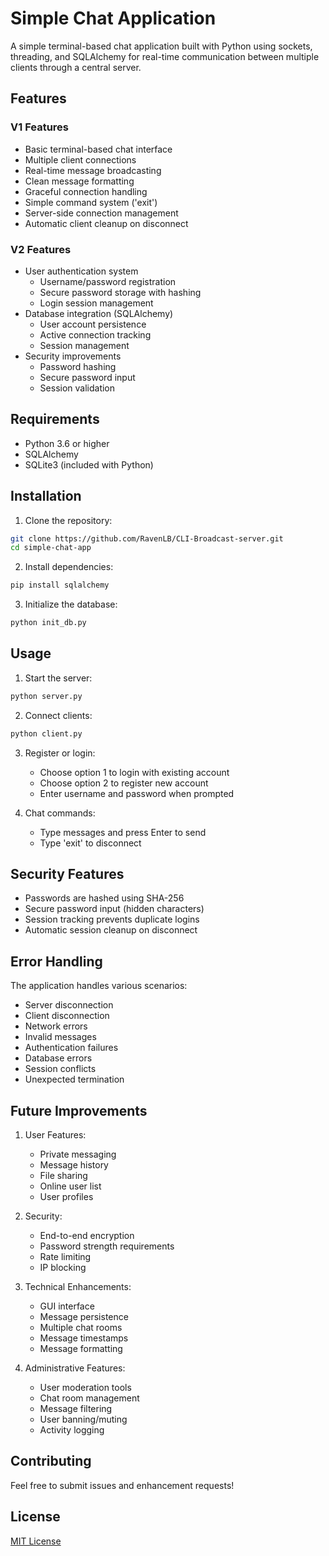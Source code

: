 # Simple Chat Application

A simple terminal-based chat application built with Python using sockets, threading, and SQLAlchemy for real-time communication between multiple clients through a central server.

## Features

### V1 Features
- Basic terminal-based chat interface
- Multiple client connections
- Real-time message broadcasting
- Clean message formatting
- Graceful connection handling
- Simple command system ('exit')
- Server-side connection management
- Automatic client cleanup on disconnect

### V2 Features
- User authentication system
  - Username/password registration
  - Secure password storage with hashing
  - Login session management
- Database integration (SQLAlchemy)
  - User account persistence
  - Active connection tracking
  - Session management
- Security improvements
  - Password hashing
  - Secure password input
  - Session validation

## Requirements

- Python 3.6 or higher
- SQLAlchemy
- SQLite3 (included with Python)

## Installation

1. Clone the repository:

```bash
git clone https://github.com/RavenLB/CLI-Broadcast-server.git
cd simple-chat-app
```

2. Install dependencies:

```bash
pip install sqlalchemy
```

3. Initialize the database:

```bash
python init_db.py
```

## Usage

1. Start the server:

```bash
python server.py
```

2. Connect clients:

```bash
python client.py
```

3. Register or login:
   - Choose option 1 to login with existing account
   - Choose option 2 to register new account
   - Enter username and password when prompted

4. Chat commands:
   - Type messages and press Enter to send
   - Type 'exit' to disconnect

## Security Features

- Passwords are hashed using SHA-256
- Secure password input (hidden characters)
- Session tracking prevents duplicate logins
- Automatic session cleanup on disconnect

## Error Handling

The application handles various scenarios:
- Server disconnection
- Client disconnection
- Network errors
- Invalid messages
- Authentication failures
- Database errors
- Session conflicts
- Unexpected termination

## Future Improvements

1. User Features:
   - Private messaging
   - Message history
   - File sharing
   - Online user list
   - User profiles

2. Security:
   - End-to-end encryption
   - Password strength requirements
   - Rate limiting
   - IP blocking

3. Technical Enhancements:
   - GUI interface
   - Message persistence
   - Multiple chat rooms
   - Message timestamps
   - Message formatting

4. Administrative Features:
   - User moderation tools
   - Chat room management
   - Message filtering
   - User banning/muting
   - Activity logging

## Contributing

Feel free to submit issues and enhancement requests!

## License

[MIT License](LICENSE)